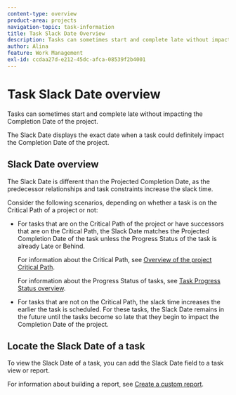 ```yaml
---
content-type: overview
product-area: projects
navigation-topic: task-information
title: Task Slack Date Overview
description: Tasks can sometimes start and complete late without impacting the Completion Date of the project. The Slack Date displays the exact date when a task could definitely impact the Completion Date of the project.
author: Alina
feature: Work Management
exl-id: ccdaa27d-e212-45dc-afca-08539f2b4001
---
```

# Task Slack Date overview

Tasks can sometimes start and complete late without impacting the Completion Date of the project.

The Slack Date displays the exact date when a task could definitely impact the Completion Date of the project.

## Slack Date overview

The Slack Date is different than the Projected Completion Date, as the predecessor relationships and task constraints increase the slack time.

Consider the following scenarios, depending on whether a task is on the Critical Path of a project or not:

* For tasks that are on the Critical Path of the project or have successors that are on the Critical Path, the Slack Date matches the Projected Completion Date of the task unless the Progress Status of the task is already Late or Behind.

  For information about the Critical Path, see [Overview of the project Critical Path](../../../manage-work/tasks/manage-tasks/critical-path.md).

  For information about the Progress Status of tasks, see [Task Progress Status overview](../../../manage-work/tasks/task-information/task-progress-status.md).

* For tasks that are not on the Critical Path, the slack time increases the earlier the task is scheduled. For these tasks, the Slack Date remains in the future until the tasks become so late that they begin to impact the Completion Date of the project.

## Locate the Slack Date of a task

To view the Slack Date of a task, you can add the Slack Date field to a task view or report.

For information about building a report, see [Create a custom report](../../../reports-and-dashboards/reports/creating-and-managing-reports/create-custom-report.md).
